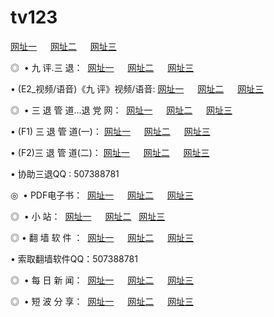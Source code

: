 # tv123
<a href="http://52.192.137.123/tv/" target="_blank">网址一</a> 　 
<a href="http://2016b1.suplacard.com/tv/" target="_blank">网址二</a> 　 
<a href="http://2016c1.suplacard.com/" target="_blank">网址三</a></p>
<p>◎   • 九 评.三 退：  
<a href="http://52.192.137.123/t/" target="_blank">网址一</a> 　 
<a href="http://2016b1.suplacard.com/v/" target="_blank">网址二</a> 　 
<a href="http://2016c1.suplacard.com/tt/" target="_blank">网址三</a> 　</p>
<p>  • (E2_视频/语音)《九 评》视频/语音: 
<a href="http://52.192.137.123/v/" target="_blank">网址一</a> 　 
<a href="http://2016b1.suplacard.com/v/" target="_blank">网址二</a> 　 
<a href="http://2016c1.suplacard.com/v/" target="_blank">网址三</a></p>
<p>◎   • 三 退 管 道...退 党 网：  
<a href="http://52.192.137.123/go/8/" target="_blank">网址一</a> 　 
<a href="http://2016b1.suplacard.com/go/8/" target="_blank">网址二</a> 　 
<a href="http://2016c1.suplacard.com/go/8/" target="_blank">网址三</a></p>
<p>  • (F1) 三 退 管 道(一)： 
<a href="http://52.192.137.123/d/" target="_blank">网址一</a> 　 
<a href="http://2016b1.suplacard.com/d/" target="_blank">网址二</a> 　 
<a href="http://2016c1.suplacard.com/d/" target="_blank">网址三</a></p>
<p>  • (F2)三 退 管 道(二)： 
<a href="http://52.192.137.123/dd/" target="_blank">网址一</a> 　 
<a href="http://2016b1.suplacard.com/dd/" target="_blank">网址二</a> 　 
<a href="http://2016c1.suplacard.com/dd/" target="_blank">网址三</a></p>
<p>  • 协助三退QQ : 507388781</p>
<p>◎   • PDF电子书：  
<a href="http://52.192.137.123/p/" target="_blank">网址一</a> 　 
<a href="http://2016b1.suplacard.com/p/" target="_blank">网址二</a> 　 
<a href="http://2016c1.suplacard.com/p/" target="_blank">网址三</a></p>
<p>◎ </span>  •  小 站：  
<a href="http://52.192.137.123/" target="_blank">网址一</a> 　 
<a href="http://2016b1.suplacard.com/" target="_blank">网址二</a>   
<a href="http://2016c1.suplacard.com/" target="_blank">网址三</a></p>
<p>◎  • 翻 墙 软 件 ：  
<a href="http://52.192.137.123/f/" target="_blank">网址一</a> 　 
<a href="http://2016b1.suplacard.com/ff/" target="_blank">网址二</a> 　 
<a href="http://2016c1.suplacard.com/f/" target="_blank">网址三</a></p>
<p>  • 索取翻墙软件QQ：507388781</p>
<p>◎ </span>  • 每 日 新 闻：  
<a href="http://52.192.137.123/day/" target="_blank">网址一</a> 　 
<a href="http://2016b1.suplacard.com/day/" target="_blank">网址二</a> 　 
<a href="http://2016c1.suplacard.com/day/" target="_blank">网址三</a></p>
<p>◎ </span>  • 短 波 分 享：  
<a href="http://52.192.137.123/h/" target="_blank">网址一</a> 　 
<a href="http://2016b1.suplacard.com/h/" target="_blank">网址二</a> 　 
<a href="http://2016c1.suplacard.com/h/" target="_blank">网址三</a></p>
